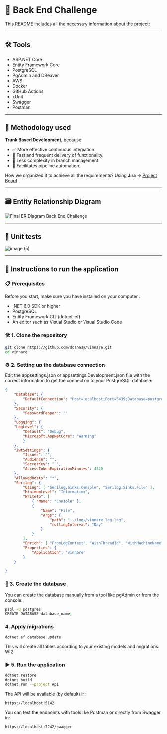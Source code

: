 # 🧠 Back End Challenge
This README includes all the necessary information about the project:
 
 ---
 
## 🛠 Tools
- ASP.NET Core
- Entity Framework Core
- PostgreSQL
- PgAdmin and DBeaver
- AWS
- Docker
- GitHub Actions
- xUnit
- Swagger
- Postman

---

## 🚀 Methodology used
**Trunk Based Development**, because:
- ✅ More effective continuous integration.  
- 🚀 Fast and frequent delivery of functionality.  
- 🔄 Less complexity in branch management.  
- 🤖 Facilitates pipeline automation.

How we organized it to achieve all the requirements?
Using **Jira** → [Project Board](https://vinnare.atlassian.net/jira/software/projects/SCRUM/list?sortBy=duedate&direction=ASC&atlOrigin=eyJpIjoiNzMzOGFiNGE4YzViNDY0ZTg1MGRlZTMyNjFkZDRiZjQiLCJwIjoiaiJ9)

---

## 🗃️ Entity Relationship Diagram
![Final ER Diagram Back End Challenge](https://github.com/user-attachments/assets/79d672cb-227e-4e36-bf7b-a8f895e7edc0)


---

## 🧪 Unit tests
![image (5)](https://github.com/user-attachments/assets/07af065b-773c-4004-899d-008b66582efb)

---

## 🧰 Instructions to run the application
### 📋 Prerequisites
Before you start, make sure you have installed on your computer :
- .NET 6.0 SDK or higher
- PostgreSQL
- Entity Framework CLI (dotnet-ef)
- An editor such as Visual Studio or Visual Studio Code
### 🛠️ 1. Clone the repository
```bash
git clone https://github.com/dcanasp/vinnare.git
cd vinnare
```
### ⚙️ 2. Setting up the database connection
Edit the appsettings.json or appsettings.Development.json file with the correct information to get the connection to your PostgreSQL database:
```json
{
    "Database": {
        "DefaultConnection": "Host=localhost;Port=5439;Database=postgres;Username=postgres;Password=1234"
    },  
    "Security": {
        "PasswordPepper": ""
    },
    "Logging": {
    "LogLevel": {
        "Default": "Debug",
        "Microsoft.AspNetCore": "Warning"
        }
    },
    "JwtSettings": {
        "Issuer": "",
        "Audience": "",
        "SecretKey": " ",
        "AccessTokenExpirationMinutes": 4320
    },
    "AllowedHosts": "*",
    "Serilog": {
        "Using": [ "Serilog.Sinks.Console", "Serilog.Sinks.File" ],
        "MinimumLevel": "Information",
        "WriteTo": [
            { "Name": "Console" },
            {
                "Name": "File",
                "Args": {
                    "path": "../logs/vinnare_log.log",
                    "rollingInterval": "Day"
                }
            }
        ],
        "Enrich": [ "FromLogContext", "WithThreadId", "WithMachineName" ],
        "Properties": {
            "Application": "vinnare"
        }
    }
 
}
```
### 🧱 3. Create the database 
You can create the database manually from a tool like pgAdmin or from the console:
```bash
psql -U postgres
CREATE DATABASE database_name;
```
### 4. Apply migrations
```bash
dotnet ef database update
```
This will create all tables according to your existing models and migrations. WI2
### ▶️ 5. Run the application
```bash
dotnet restore
dotnet build
dotnet run --project Api
```
The API will be available (by default) in:
```console
https://localhost:5142
```
You can test the endpoints with tools like Postman or directly from Swagger in:
```console
https://localhost:7242/swagger
```
